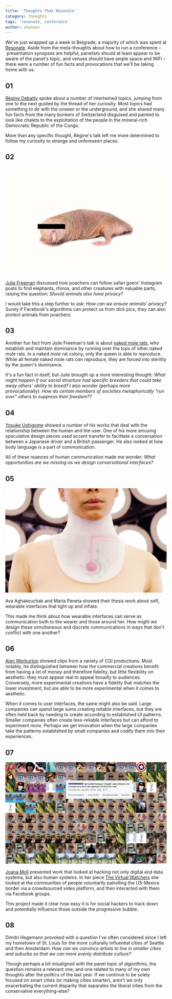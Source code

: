 ```yaml
---
title: 'Thoughts That Resonate'
category: thoughts
tags: 'resonate, conference'
author: shannon
---
```


We've just wrapped up a week in Belgrade, a majority of which was spent at [Resonate](http://resonate.io/2017/). Aside from the meta-thoughts about how to run a conference – presentation synopses are helpful, panelists should at least appear to be aware of the panel's topic, and venues should have ample space and WiFi – there were a number of fun facts and provocations that we'll be taking home with us.

## 01

[Régine Debatty](http://we-make-money-not-art.com/about/) spoke about a number of intertwined topics, jumping from one to the next guided by the thread of her curiosity. Most topics had something to do with the unseen or the underground, and she shared many fun facts from the many bunkers of Switzerland disguised and painted to look like chalets to the exploitation of the people in the mineral-rich Democratic Republic of the Congo.

More than any specific thought, Régine's talk left me more determined to follow my curiosity to strange and unforeseen places.

## 02

![Julie](04-24-resonate/Julie.jpg)

[Julie Freeman](http://www.translatingnature.org) discussed how poachers can follow safari goers' Instagram posts to find elephants, rhinos, and other creatures with valuable parts, raising the question: _Should animals also have privacy?_

I would take this a step further to ask: _How can we ensure animals' privacy?_ Surely if Facebook's algorithms can protect us from dick pics, they can also protect animals from poachers.

## 03

Another fun fact from Julie Freeman's talk is about [naked mole rats](http://rat.systems/colony/), who establish and maintain dominance by running over the tops of other naked mole rats. In a naked mole rat colony, only the queen is able to reproduce. While all female naked mole rats _can_ reproduce, they are forced into sterility by the queen's dominance.

It's a fun fact in itself, but Julie brought up a more interesting thought: _What might happen if our social structure had specific breeders that could take away others' ability to breed?_ I also wonder (perhaps more provocationally): _How do certain members of societies metaphorically "run over" others to suppress their freedom??_


## 04

[Yosuke Ushigome](http://www.yosukeushigo.me) showed a number of his works that deal with the relationship between the human and the user. One of his more amusing speculative design pieces used accent transfer to facilitate a conversation between a Japanese driver and a British passenger. He also looked at how body language is a part of communication.

All of these nuances of human communication made me wonder: _What opportunities are we missing as we design conversational interfaces?_

## 05

![Ava and Maria](04-24-resonate/AvaAndMaria.jpg)

Ava Aghakouchak and Maria Paneta showed their thesis work about soft, wearable interfaces that light up and inflate.

This made me think about how wearable interfaces can serve as communication both to the wearer and those around her. How might we design these simultaneous and discrete communications in ways that don't conflict with one another?

## 06

[Alan Warburton](http://alanwarburton.co.uk) showed clips from a variety of CGI productions. Most notably, he distinguished between how the commercial creations benefit from having a lot of money and therefore fidelity, but little flexibility on aesthetic: they must appear real to appeal broadly to audiences. Conversely, more experimental creations have a fidelity that matches the lower investment, but are able to be more experimental when it comes to aesthetic.

When it comes to user interfaces, the same might also be said. Large companies can spend large sums creating reliable interfaces, but they are often held back by needing to create according to established UI patterns. Smaller companies often create less-reliable interfaces but can afford to experiment more. Perhaps we get innovation when the large companies take the patterns established by small companies and codify them into their experiences.

## 07

![Joana](04-24-resonate/Joana.png)

[Joana Moll](http://www.janavirgin.com) presented work that looked at hacking not only digital and data systems, but also human systems. In her piece [The Virtual Watchers](http://www.virtualwatchers.de/) she looked at the communities of people voluntarily patrolling the US-Mexico border via a crowdsourced video platform, and then interacted with them via Facebook groups.

This project made it clear how easy it is for social hackers to track down and potentially influence those outside the progressive bubble.

## 08

Dimitri Hegemann provoked with a question I've often considered since I left my hometown of St. Louis for the more culturally influential cities of Seattle and then Amsterdam: _How can we convince artists to live in smaller cities and suburbs so that we can more evenly distribute culture?_

Though perhaps a bit misaligned with the panel topic of _algorithms_, the question remains a relevant one, and one related to many of my own thoughts after the politics of the last year. If we continue to be solely focused on smart cities (or making cities smarter), aren't we only exacerbating the current disparity that separates the liberal cities from the conservative everything-else?
